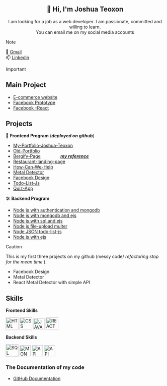 <h2 align="center">👋 Hi, I'm Joshua Teoxon </h2>
<p align="center"> I am looking for a job as a web developer. I am passionate, committed and willing to learn. <br> You can email me on my social media accounts </p> 

> [!NOTE]
> :email: [Gmail](https://mail.google.com/mail/u/0/?to=teoxonjoshua13@gmail.com&su=Subject&body=BODY&bcc=teoxonjoshua36@gmail.com&fs=1&tf=cm) <br>
> :mailbox: [Linkedin](https://www.linkedin.com/in/joshua-teoxon-34223b217)

> [!IMPORTANT]
> ## Main Project
> *  [E-commerce website](https://github.com/choxii13/Online-Shop-System)
> *  [Facebook Prototype](https://github.com/choxii13/Facebook-Prototype)
> *  [Facebook -React ](https://github.com/choxii13/Facebook-React-redux-components-..etc-)

 ## Projects 
:hammer:  **Frontend Program** (***deployed on github***)
*  [My-Portfolio-Joshua-Teoxon](https://choxii13.github.io/My-Portfolio-Joshua-Teoxon/)
*  [Old-Portfolio](https://choxii13.github.io/Old-portfolio/)
*  [Bergify-Page](https://choxii13.github.io/Bergify-Page/)   $~~~~~~~~~~~~~~$  ***[ my reference](https://demo.bergify.com/)*** 
*  [Restaurant-landing-page](https://choxii13.github.io/landing-page/)
*  [How-Can-We-Help](https://choxii13.github.io/How-Can-We-Help-You/)
*  [Metal Detector](https://choxii13.github.io/Metal-Detector)
*  [Facebook Design](https://choxii13.github.io/facebook-design/)
*  [Todo-List-Js](https://choxii13.github.io/todo-list-js/)
*  [Quiz-App](https://choxii13.github.io/Quiz-App/)


🛠️  **Backend Program**
*  [Node js with authentication and mongodb](https://github.com/choxii13/Node-js-user-auth)
*  [Node js with mongodb and ejs](https://github.com/choxii13/Node-js-with-mongodbejs)
*  [Node js with sql and ejs](https://github.com/choxii13/Node-js-with-sql-and-ejs-)
*  [Node js file-upload multer](https://github.com/choxii13/Node-js-file-upload-multer)
*  [Node JSON todo-list-js](https://github.com/choxii13/Node-JSON-todo-list-js)
*  [Node js with ejs](https://github.com/choxii13/Node-js-with-ejs--backend-)

> [!CAUTION]
> This is my first three projects on my github (messy code/ <i> refactoring stop for the mean time </i>).
>*  Facebook Design
>*  Metal Detector
>*  React Metal Detector with simple API
  
  ## Skills
**Frontend Skills**

 <p><img align="center" src="https://www.svgrepo.com/show/452228/html-5.svg" height="40" width="40" alt="HTML"/> 
<img align="center" src="https://www.svgrepo.com/show/452185/css-3.svg" height="40" width="40" alt="CSS"/> 
<img align="center" src="https://www.svgrepo.com/show/349419/javascript.svg" height="35" width="35" alt="JAVASCRIPT"/> 
<img align="center" src="https://www.svgrepo.com/show/493719/react-javascript-js-framework-facebook.svg" height="40" width="40" alt="REACT"/>  </p>

**Backend Skills**
<div><img align="center" src="https://www.svgrepo.com/show/331761/sql-database-sql-azure.svg" height="40" width="40" alt="SQL"/> 
<img align="center" src="https://www.svgrepo.com/show/439231/mongodb.svg" height="35" width="35" alt="MONGODB"/> 
<img align="center" src="https://www.svgrepo.com/show/261808/api.svg" height="35" width="35" alt="API"/> 
<img align="center" src="https://miro.medium.com/v2/resize:fit:800/1*bc9pmTiyKR0WNPka2w3e0Q.png" height="35" width="35" alt="API"/>  </div>


### The Documentation of my code 
- [GitHub Documentation](https://docs.github.com/en/get-started/writing-on-github/getting-started-with-writing-and-formatting-on-github/basic-writing-and-formatting-syntax#links)

